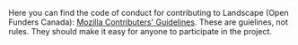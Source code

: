 
Here you can find the code of conduct for contributing to Landscape (Open Funders Canada): [Mozilla Contributers' Guidelines](https://www.mozilla.org/en-US/about/governance/policies/participation/).  These are guielines, not rules.  They should make it easy for anyone to participate in the project.  
